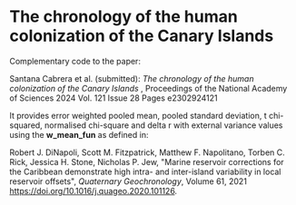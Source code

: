# The chronology of the human colonization of the Canary Islands

Complementary code to the paper:

Santana Cabrera et al. (submitted): *The chronology of the human colonization of the Canary Islands* , Proceedings of the National Academy of Sciences 2024 Vol. 121 Issue 28 Pages e2302924121

It provides error weighted pooled mean, pooled standard deviation, t chi-squared, normalised chi-square and delta r with external variance values using the **w_mean_fun** as defined in:

Robert J. DiNapoli, Scott M. Fitzpatrick, Matthew F. Napolitano, Torben C. Rick, Jessica H. Stone, Nicholas P. Jew,
"Marine reservoir corrections for the Caribbean demonstrate high intra- and inter-island variability in local reservoir offsets",
*Quaternary Geochronology*, Volume 61, 2021
https://doi.org/10.1016/j.quageo.2020.101126.
